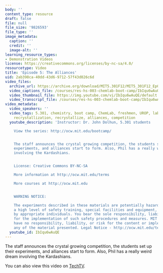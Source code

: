 ```yaml
---
body: ''
content_type: resource
draft: false
file: null
file_size: '9826593'
file_type: ''
image_metadata:
  caption: ''
  credit: ''
  image-alt: ''
learning_resource_types:
- Demonstration Videos
license: https://creativecommons.org/licenses/by-nc-sa/4.0/
resourcetype: Video
title: 'Episode 5: The Alliances'
uid: 2ab398ca-40dd-43d6-9712-57f43d026c6d
video_files:
  archive_url: https://archive.org/download/MIT5.301F12/MIT5_301F12_Ep05_The_Alliances_300k.mp4
  video_captions_file: /courses/res-hs-003-chemlab-boot-camp/IbIqu6wAuQE_captions.webvtt
  video_thumbnail_file: https://img.youtube.com/vi/IbIqu6wAuQE/default.jpg
  video_transcript_file: /courses/res-hs-003-chemlab-boot-camp/IbIqu6wAuQE_transcript.pdf
video_metadata:
  video_speakers: ''
  video_tags: 5.301, chemistry, boot camp, ChemLab, freshmen, UROP, lab, crystal,
    recrystallization, recrystallize, alliances, competition
  youtube_description: 'Instructor: Dr. John Dolhun, 5.301 students

    View the series: http://ocw.mit.edu/bootcamp/


    The staff announces the crystal growing competition, the students set up their
    experiments, and alliances start to form. Also, Phil has a really weird dream
    involving the Kardashians.


    License: Creative Commons BY-NC-SA

    More information at http://ocw.mit.edu/terms

    More courses at http://ocw.mit.edu


    WARNING NOTICE:

    The experiments described in these materials are potentially hazardous and require
    a high level of safety training, special facilities and equipment, and supervision
    by appropriate individuals. You bear the sole responsibility, liability, and risk
    for the implementation of such safety procedures and measures. MIT and Dow shall
    have no responsibility, liability, or risk for the content or implementation of
    any of the material presented. Legal Notice - http://ocw.mit.edu/terms/'
  youtube_id: IbIqu6wAuQE
---
```

The staff announces the crystal growing competition, the students set up their experiments, and alliances start to form. Also, Phil has a really weird dream involving the Kardashians.

You can also view this video on [TechTV](http://techtv.mit.edu/collections/mitocw:2894/videos/21238-episode-5-the-alliances-mit-chemlab-boot-camp).